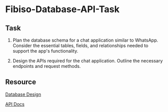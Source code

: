 # Fibiso-Database-API-Task

## Task
1. Plan the database schema for a chat application similar to WhatsApp. Consider the essential tables, fields, and relationships needed to support the app's functionality.

2. Design the APIs required for the chat application. Outline the necessary endpoints and request methods.


## Resource
[Database Design](https://lucid.app/lucidchart/5a748998-7194-48b6-a2e0-c288affb120d/edit?viewport_loc=258%2C260%2C1411%2C639%2C0_0&invitationId=inv_af9a58e3-34cc-423c-b3e3-f4cdc578fecb)

[API Docs](https://documenter.getpostman.com/view/16104089/2s93RUvXaB#cff4f452-8201-43a8-927c-aa997a9fda82)
